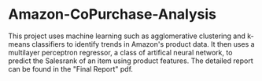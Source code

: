 # Amazon-CoPurchase-Analysis
This project uses machine learning such as agglomerative clustering and k-means classifiers to identify trends in Amazon's product data.  It then uses a multilayer perceptron regressor, a class of artifical neural network, to predict the Salesrank of an item using product features.  The detailed report can be found in the "Final Report" pdf.
